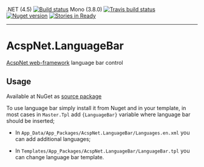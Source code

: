 .NET (4.5) [![Build status](https://ci.appveyor.com/api/projects/status/bauvg7g0rkiw6exh/branch/master)](https://ci.appveyor.com/project/i4004/acspnet-languagebar/branch/master) Mono (3.8.0) [![Travis build status](https://travis-ci.org/i4004/AcspNet.LanguageBar.png?branch=master)](https://travis-ci.org/i4004/AcspNet.LanguageBar)
[![Nuget version](http://img.shields.io/badge/nuget-v1-blue.png)](https://www.nuget.org/packages/AcspNet.LanguageBar/)
[![Stories in Ready](https://badge.waffle.io/i4004/acspnet.languagebar.png?label=ready&title=Ready)](https://waffle.io/i4004/acspnet.languagebar)

---

AcspNet.LanguageBar
===================

[AcspNet web-framework](https://github.com/i4004/AcspNet) language bar control

## Usage

Available at NuGet as [source package](https://www.nuget.org/packages/AcspNet.LanguageBar.Sources/)

To use language bar simply install it from Nuget and in your template, in most cases in `Master.Tpl` add `{LanguageBar}` variable where language bar should be inserted;

*  In `App_Data/App_Packages/AcspNet.LanguageBar/Languages.en.xml` you can add additional languages;

* In `Templates/App_Packages/AcspNet.LanguageBar/LanguageBar.tpl` you can change language bar template.
